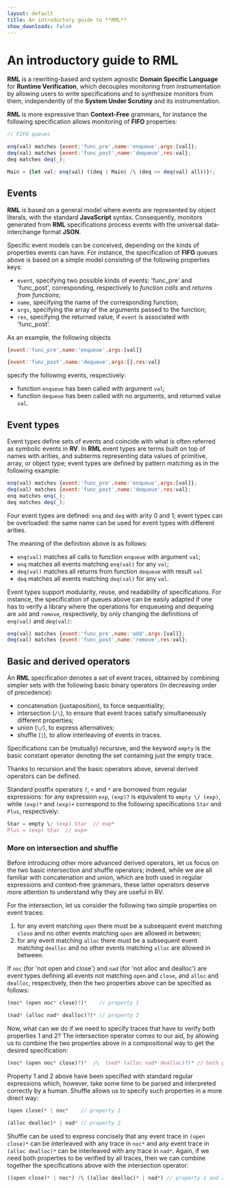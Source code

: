 ```yaml
---
layout: default
title: An introductory guide to **RML**
show_downloads: false
---
```

# An introductory guide to **RML**

**RML** is a rewriting-based and system agnostic **Domain Specific Language** for **Runtime Verification**,
which decouples monitoring from instrumentation by allowing users to write specifications and
to synthesize monitors from them, independently of the **System Under Scrutiny** and its instrumentation. 

**RML** is more expressive than **Context-Free** grammars, for instance the following specification allows
monitoring of **FIFO** properties:

```js
// FIFO queues

enq(val) matches {event:'func_pre',name:'enqueue',args:[val]};
deq(val) matches {event:'func_post',name:'dequeue',res:val};
deq matches deq(_);

Main = {let val; enq(val) ((deq | Main) /\ (deq >> deq(val) all))}!;
```

## Events
**RML** is based on a general model where events are represented by object literals, with
the standard **JavaScript** syntax. Consequently, monitors generated from
**RML** specifications process events with the universal data-interchange format **JSON**.

Specific event models can be conceived, depending on the kinds of properties events can have.
For instance, the specification of **FIFO** queues above is based on a simple model consisting of the
following properties keys:
- `event`, specifying two possible kinds of events: 'func_pre' and 'func_post', corresponding,
respectively to *function calls* and *returns from functions*;
-  `name`, specifying the name of the corresponding function;
-  `args`, specifying the array of the arguments passed to the function;
-  `res`, specifying the returned value, if `event` is associated with 'func_post'.

As an example, the following objects

```js
{event:'func_pre',name:'enqueue',args:[val]}

{event:'func_post',name:'dequeue',args:[],res:val}
```
specify the following events, respectively:
- function `enqueue` has been called with argument `val`;
- function `dequeue` has been called with no arguments, and returned value `val`.


## Event types
Event types define  sets of events and coincide with what is often referred as symbolic events in **RV**.
In **RML**  event types are terms built on top of names with arities, and subterms representing data values of primitive, array, or object type;
event types are defined by pattern matching as in the following example:
```js
enq(val) matches {event:'func_pre',name:'enqueue',args:[val]};
deq(val) matches {event:'func_post',name:'dequeue',res:val};
enq matches enq(_);
deq matches deq(_);
```  
Four event types are defined: `enq` and `deq` with arity 0 and 1; event types can be overloaded: the same name can be
used for event types with different arities.

The meaning of the definition above is as follows:
- `enq(val)` matches all calls to function `enqueue` with argument `val`;
- `enq` matches all events matching `enq(val)` for any `val`;
- `deq(val)` matches all returns from function `dequeue` with result `val`
- `deq` matches all events matching `deq(val)` for any `val`.

Event types support modularity, reuse, and readability of specifications.
For instance, the specification of queues above can be easily adapted if one has to verify a library where the operations for enqueueing and dequeing
are `add` and `remove`, respectively, by only changing the definitions of `enq(val)` and `deq(val)`:

```js
enq(val) matches {event:'func_pre',name:'add',args:[val]};
deq(val) matches {event:'func_post',name:'remove',res:val};
```  

## Basic and derived operators
An **RML** specification denotes a set of event traces, obtained by combining simpler sets with the following basic binary operators (in
decreasing order of precedence):
- concatenation (juxtaposition), to force sequentiality; 
- intersection (`/\`), to ensure that event traces satisfy simultaneously different properties;  
- union (`\/`), to express alternatives;
- shuffle (`|`), to allow interleaving of events in traces. 

Specifications can be (mutually) recursive, and the keyword `empty` is the basic constant operator
denoting the set containing just the empty trace.

Thanks to recursion and the basic operators above, several derived operators can be defined.

Standard postfix operators `?`, `+` and `*` are borrowed from regular expressions: 
for any expression `exp`, `(exp)?` is equivalent to `empty \/ (exp)`,
while `(exp)*` and `(exp)+` correspond to the following specifications `Star` and `Plus`, respectively:
```js
Star = empty \/ (exp) Star  // exp*
Plus = (exp) Star  // exp+
```
### More on intersection and shuffle
Before introducing other more advanced derived operators, let us focus on the two basic intersection and
shuffle operators; indeed, while we are all familiar with concatenation and union, which are both used in
regular expressions and context-free grammars, these latter operators deserve more attention to
understand why they are useful in RV.

For the intersection, let us consider the following two simple properties on event traces:
1. for any event matching `open` there must be a subsequent event matching `close` and no other
events matching `open` are allowed in between;
2. for any event matching `alloc` there must be a subsequent event matching `dealloc` and no other
events matching `alloc` are allowed in between.

If `noc` (for 'not open and close') and `nad` (for 'not alloc and dealloc') are event types defining all events not matching `open` and `close`, and `alloc` and `dealloc`,
respectively, then the two properties above can be specified as follows:

```js
(noc* (open noc* close)?)*    // property 1

(nad* (alloc nad* dealloc)?)* // property 2
```
Now, what can we do if we need to specify traces that have to verify both properties 1 and 2? The intersection operator
comes to our aid, by allowing us to combine the two properties above in a compositional way to get the desired
specification:
```js
(noc* (open noc* close)?)*  /\  (nad* (alloc nad* dealloc)?)* // both property 1 and 2
```

Property 1 and 2 above have been specified with standard regular expressions which, however, take some time to be parsed and
interpreted correctly by a human. Shuffle allows us to specify such properties in a more direct way:

```js
(open close)* | noc*	// property 1

(alloc dealloc)* | nad* // property 2
```
Shuffle can be used to express concisely that any event trace in `(open close)*` can be interleaved with any trace in `noc*` and
any event trace in `(alloc dealloc)*` can be interleaved with any trace in `nad*`. Again, if we need both properties to be verified
by all traces, then we can combine together the specifications above with the intersection operator:

```js
((open close)* | noc*) /\ ((alloc dealloc)* | nad*) // property 1 and 2
```
